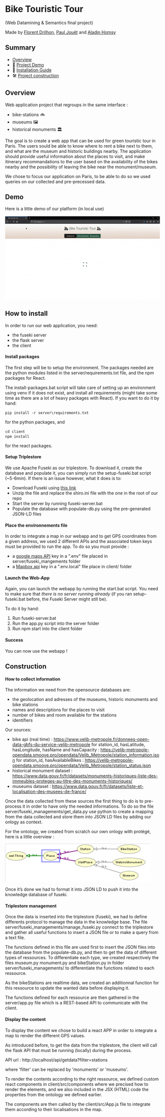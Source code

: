 # Bike Touristic Tour

(Web Datamining & Semantics final project)


Made by [Florent Drilhon](https://github.com/florentdrilhon), [Paul Jouët](https://github.com/pauljouet) and [Aladin Homsy](https://github.com/aladeen57)


## Summary

-  [Overview](#-overview)
- 👀 [Project Demo](#-demo)
- 📝 [Installation Guide](#-how-to-install)
- 🛠 [Project construction](#-construction)



## Overview

Web application project that regroups in the same interface :

- bike-stations 🚲
- museums 🖼
- historical monuments 🏛

The goal is to create a web app that can be used for green touristic tour in Paris. The users sould be able to know where to rent a bike next to them, and what are the museum and historic buildings nearby. The application should provide useful information about the places to visit, and make itinerary recommandations to the user based on the availability of the bikes nearby and the possibility of leaving the bike near the monument/museum.

We chose to focus our application on Paris, to be able to do so we used queries on our collected and pre-precessed data.


## Demo

Here is a little demo of our platform (in local use)


![](./figures/demo.gif)


## How to install

In order to run our web application, you need:

- the fuseki server
- the flask server
- the client

#### Install packages

The first step will be to setup the environment. The packages needed are the python modules listed in the server/requirements.txt file, and the npm packages for React.

The install-packages.bat script will take care of setting up an environment using venv if it does not exist, and install all requirements (might take some time as there are a lot of heavy packages with React). If you want to do it by hand:

```batch
pip install -r server\requirements.txt
```
for the python packages, and
```batch
cd client
npm install
```
for the react packages.

#### Setup Triplestore

We use Apache Fuseki as our triplestore. To download it, create the database and populate it, you can simply run the setup-fuseki.bat script (~5-6min). If there is an issue however, what it does is to:

- Download Fuseki using [this link](https://miroir.univ-lorraine.fr/apache/jena/binaries/apache-jena-fuseki-3.17.0.zip)
- Unzip the file and replace the shiro.ini file with the one in the root of our repo
- Start the server by running fuseki-server.bat
- Populate the database with populate-db.py using the pre-generated JSON-LD files

#### Place the environnements file

In order to integrate a map in our webapp and to get GPS coordinates from a given address, we used 2 different APIs and the associated token keys must be provided to run the app. To do so you must provide :

- a [google maps API](https://developers.google.com/maps/documentation/geocoding/overview) key in a ".env" file placed in server/fuseki_mangements folder
- a [Mapbox api](https://www.mapbox.com/maps/) key in a ".env.local" file place in client/ folder

#### Launch the Web-App

Again, you can launch the webapp by running the start.bat script. You need to make sure that *there is no server running already* (if you ran setup-fuseki.bat before, the Fuseki Server might still be).

To do it by hand:

1) Run fuseki-server.bat
2) Run the app.py script into the server folder
3) Run npm start into the client folder

#### Success

You can now use the webapp !


## Construction

#### How to collect information

The information we need from the opensource databases are:

- the geolocation and adresses of the museums, historic monuments and bike stations
- names and descriptions for the places to visit
- number of bikes and room available for the stations
- identifiers

Our sources:

- bike api (real time) : https://www.velib-metropole.fr/donnees-open-data-gbfs-du-service-velib-metropole
for station_id, hasLatitude, hasLongitude, hasName and hasCapacity : https://velib-metropole-opendata.smoove.pro/opendata/Velib_Metropole/station_information.json for station_id, hasAvailableBikes : https://velib-metropole-opendata.smoove.pro/opendata/Velib_Metropole/station_status.json
- historical monument dataset : https://www.data.gouv.fr/fr/datasets/monuments-historiques-liste-des-immeubles-proteges-au-titre-des-monuments-historiques/
- museums dataset : https://www.data.gouv.fr/fr/datasets/liste-et-localisation-des-musees-de-france/


Once the data collected from these sources the first thing to do is to pre-process it in order to have only the needed informations. To do so the file server/fuseki_managements/get_data.py use python to create a mapping from the data collected and store them into JSON LD files by adding our onlogy as context.

For the ontology, we created from scratch our own onlogy with protégé, here is a little overview : 

![](./figures/owl-viz-onto.PNG)

Once it’s done we had to format it into JSON LD to push it into the knowledge database of fuseki.


#### Triplestore management


Once the data is inserted into the triplestore (fuseki), we had to define differents protocol to manage the data in the knowledge base. The file server/fuseki_managements/manage_fuseki.py connect to the triplestore and gather all useful functions to insert a JSON file or to make a query from a text file.

The functions defined in this file are used first to insert the JSON files into the database from the populate-db.py, and then to get the data of different types of ressources. To differentiate each type, we created respectively the files museum.py monument.py and bikeStation.py in folder server/fuseki_managements/ to differentiate the functions related to each ressource.

As the bikeStations are realtime data, we created an additionnal function for this ressource to update the wanted data before displaying it.

The functions defined for each ressource are then gathered in the server/app.py file which is a REST-based API to communicate with the client.

#### Display the content

To display the content we chose to build a react APP in order to integrate a map to render the different GPS values. 

As introduced before, to get the data from the triplestore, the client will call the flask API that must be running (locally) during the process.

API url : http://localhost/api/getdata?filter=stations

where 'filter' can be replaced by 'monuments' or 'museums'.

To render the contents according to the right ressource, we defined custom react components in client/src/components where we precised how to render the elements, and we also included in the JSX (HTML) code the properties from the ontology we defined earlier.

The components are then called by the client/src/App.js file to integrate them according to their localisations in the map.





